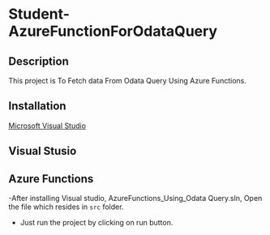 # Student-AzureFunctionForOdataQuery

## Description

This project is To Fetch data From Odata Query Using Azure Functions.

## Installation
[Microsoft Visual Studio](https://visualstudio.microsoft.com/)

## Visual Stusio

## Azure Functions
 -After installing Visual studio, AzureFunctions_Using_Odata Query.sln,  Open the  file which resides in `src` folder.
 - Just run the project by clicking on run button.




